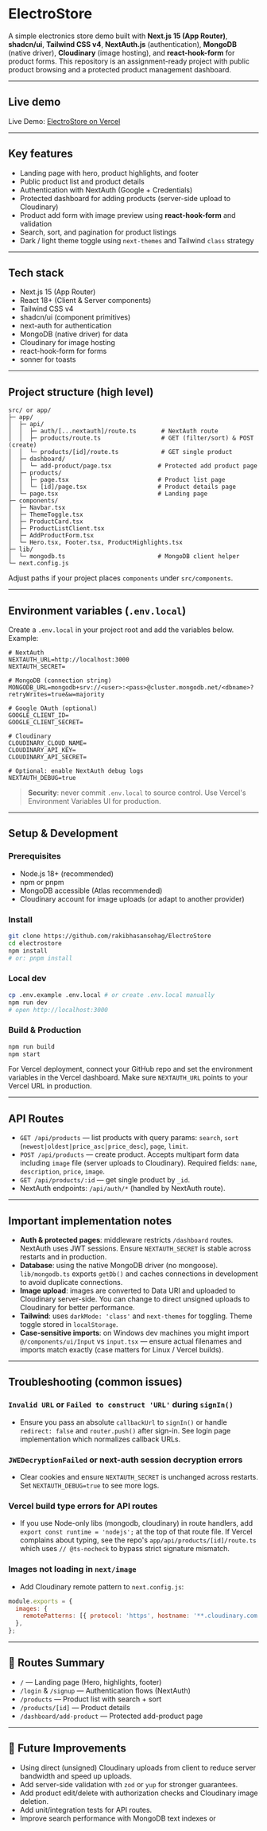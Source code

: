 # ElectroStore

A simple electronics store demo built with **Next.js 15 (App Router)**, **shadcn/ui**, **Tailwind CSS v4**, **NextAuth.js** (authentication), **MongoDB** (native driver), **Cloudinary** (image hosting), and **react-hook-form** for product forms. This repository is an assignment-ready project with public product browsing and a protected product management dashboard.

---

## Live demo
Live Demo: [ElectroStore on Vercel](https://electro-store-nine.vercel.app/)


---

## Key features

* Landing page with hero, product highlights, and footer
* Public product list and product details
* Authentication with NextAuth (Google + Credentials)
* Protected dashboard for adding products (server-side upload to Cloudinary)
* Product add form with image preview using **react-hook-form** and validation
* Search, sort, and pagination for product listings
* Dark / light theme toggle using `next-themes` and Tailwind `class` strategy

---

## Tech stack

* Next.js 15 (App Router)
* React 18+ (Client & Server components)
* Tailwind CSS v4
* shadcn/ui (component primitives)
* next-auth for authentication
* MongoDB (native driver) for data
* Cloudinary for image hosting
* react-hook-form for forms
* sonner for toasts

---

## Project structure (high level)

```
src/ or app/
├─ app/
│  ├─ api/
│  │  ├─ auth/[...nextauth]/route.ts       # NextAuth route
│  │  ├─ products/route.ts                 # GET (filter/sort) & POST (create)
│  │  └─ products/[id]/route.ts            # GET single product
│  ├─ dashboard/
│  │  └─ add-product/page.tsx             # Protected add product page
│  ├─ products/
│  │  ├─ page.tsx                         # Product list page
│  │  └─ [id]/page.tsx                    # Product details page
│  └─ page.tsx                            # Landing page
├─ components/
│  ├─ Navbar.tsx
│  ├─ ThemeToggle.tsx
│  ├─ ProductCard.tsx
│  ├─ ProductListClient.tsx
│  ├─ AddProductForm.tsx
│  └─ Hero.tsx, Footer.tsx, ProductHighlights.tsx
├─ lib/
│  └─ mongodb.ts                          # MongoDB client helper 
└─ next.config.js
```

Adjust paths if your project places `components` under `src/components`.

---

## Environment variables (`.env.local`)

Create a `.env.local` in your project root and add the variables below. Example:

```env
# NextAuth
NEXTAUTH_URL=http://localhost:3000
NEXTAUTH_SECRET=

# MongoDB (connection string)
MONGODB_URL=mongodb+srv://<user>:<pass>@cluster.mongodb.net/<dbname>?retryWrites=true&w=majority

# Google OAuth (optional)
GOOGLE_CLIENT_ID=
GOOGLE_CLIENT_SECRET=

# Cloudinary
CLOUDINARY_CLOUD_NAME=
CLOUDINARY_API_KEY=
CLOUDINARY_API_SECRET=

# Optional: enable NextAuth debug logs
NEXTAUTH_DEBUG=true
```

> **Security**: never commit `.env.local` to source control. Use Vercel's Environment Variables UI for production.

---

## Setup & Development

### Prerequisites

* Node.js 18+ (recommended)
* npm or pnpm
* MongoDB accessible (Atlas recommended)
* Cloudinary account for image uploads (or adapt to another provider)

### Install

```bash
git clone https://github.com/rakibhasansohag/ElectroStore
cd electrostore
npm install
# or: pnpm install
```

### Local dev

```bash
cp .env.example .env.local # or create .env.local manually
npm run dev
# open http://localhost:3000
```

### Build & Production

```bash
npm run build
npm start
```

For Vercel deployment, connect your GitHub repo and set the environment variables in the Vercel dashboard. Make sure `NEXTAUTH_URL` points to your Vercel URL in production.

---

## API Routes

* `GET /api/products` — list products with query params: `search`, `sort` (`newest|oldest|price_asc|price_desc`), `page`, `limit`.
* `POST /api/products` — create product. Accepts multipart form data including `image` file (server uploads to Cloudinary). Required fields: `name`, `description`, `price`, `image`.
* `GET /api/products/:id` — get single product by `_id`.
* NextAuth endpoints: `/api/auth/*` (handled by NextAuth route).

---

## Important implementation notes

* **Auth & protected pages**: middleware restricts `/dashboard` routes. NextAuth uses JWT sessions. Ensure `NEXTAUTH_SECRET` is stable across restarts and in production.
* **Database**: using the native MongoDB driver (no mongoose). `lib/mongodb.ts` exports `getDb()` and caches connections in development to avoid duplicate connections.
* **Image upload**: images are converted to Data URI and uploaded to Cloudinary server-side. You can change to direct unsigned uploads to Cloudinary for better performance.
* **Tailwind**: uses `darkMode: 'class'` and `next-themes` for toggling. Theme toggle stored in `localStorage`.
* **Case-sensitive imports**: on Windows dev machines you might import `@/components/ui/Input` vs `input.tsx` — ensure actual filenames and imports match exactly (case matters for Linux / Vercel builds).

---

## Troubleshooting (common issues)

### `Invalid URL` or `Failed to construct 'URL'` during `signIn()`

* Ensure you pass an absolute `callbackUrl` to `signIn()` or handle `redirect: false` and `router.push()` after sign-in. See login page implementation which normalizes callback URLs.

### `JWEDecryptionFailed` or next-auth session decryption errors

* Clear cookies and ensure `NEXTAUTH_SECRET` is unchanged across restarts. Set `NEXTAUTH_DEBUG=true` to see more logs.

### Vercel build type errors for API routes

* If you use Node-only libs (mongodb, cloudinary) in route handlers, add `export const runtime = 'nodejs';` at the top of that route file. If Vercel complains about typing, see the repo's `app/api/products/[id]/route.ts` which uses `// @ts-nocheck` to bypass strict signature mismatch.

### Images not loading in `next/image`

* Add Cloudinary remote pattern to `next.config.js`:

```js
module.exports = {
  images: {
    remotePatterns: [{ protocol: 'https', hostname: '**.cloudinary.com' }],
  },
};
```

---

## 📌 Routes Summary
- `/` — Landing page (Hero, highlights, footer)
- `/login` & `/signup` — Authentication flows (NextAuth)
- `/products` — Product list with search + sort
- `/products/[id]` — Product details
- `/dashboard/add-product` — Protected add-product page

---

## 🔮 Future Improvements
- Using direct (unsigned) Cloudinary uploads from client to reduce server bandwidth and speed up uploads.
- Add server-side validation with `zod` or `yup` for stronger guarantees.
- Add product edit/delete with authorization checks and Cloudinary image deletion.
- Add unit/integration tests for API routes.
- Improve search performance with MongoDB text indexes or 

